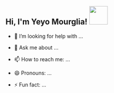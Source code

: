 <h2> Hi, I'm Yeyo Mourglia! <img src="https://media.giphy.com/media/mGcNjsfWAjY5AEZNw6/giphy.gif" width="50"></h2>


<!--
**jmourglia/jmourglia** is a ✨ _special_ ✨ repository because its `README.md` (this file) appears on your GitHub profile.
[![Twitter Badge](https://img.shields.io/badge/-@jmourglia?style=flat&labelColor=1ca0f1&logo=twitter&logoColor=white&link=https://twitter.com/jmourglia)](https://twitter.com/_jesslim)
[![Instagram Badge](https://img.shields.io/badge/-@jlim__slam-purple?style=flat&logo=instagram&logoColor=white&link=https://instagram.com/jlim_slam/)](https://instagram.com/jlim_slam)
[![Gmail Badge](https://img.shields.io/badge/-jessicalim813-c14438?style=flat&logo=Gmail&logoColor=white&link=mailto:jessicalim813@gmail.com)](mailto:jessicalim813@gmail.com)
Here are some ideas to get you started:

- 🔭 I’m currently working on ...
- 🌱 I’m currently learning ...
- 👯 I’m looking to collaborate on ...
-->
- 🤔 I’m looking for help with ...

- 💬 Ask me about ...
- 📫 How to reach me: ...
- 😄 Pronouns: ...
- ⚡ Fun fact: ...

